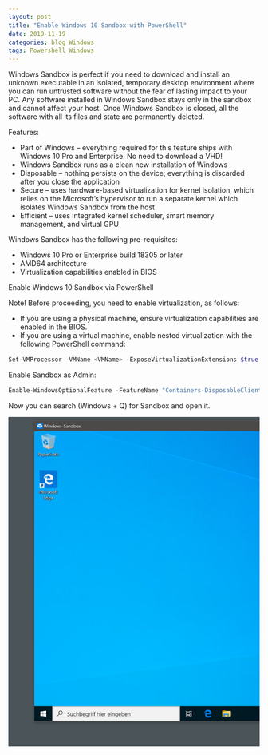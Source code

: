 ```yaml
---
layout: post
title: "Enable Windows 10 Sandbox with PowerShell"
date: 2019-11-19
categories: blog Windows
tags: Powershell Windows
---
```

Windows Sandbox is perfect if you need to download and install an unknown executable in an isolated, temporary desktop environment where you can run untrusted software without the fear of lasting impact to your PC.
Any software installed in Windows Sandbox stays only in the sandbox and cannot affect your host. Once Windows Sandbox is closed, all the software with all its files and state are permanently deleted.

Features:

- Part of Windows – everything required for this feature ships with Windows 10 Pro and Enterprise. No need to download a VHD!
- Windows Sandbox runs as a clean new installation of Windows
- Disposable – nothing persists on the device; everything is discarded after you close the application
- Secure – uses hardware-based virtualization for kernel isolation, which relies on the Microsoft’s hypervisor to run a separate kernel which isolates Windows Sandbox from the host
- Efficient – uses integrated kernel scheduler, smart memory management, and virtual GPU

Windows Sandbox has the following pre-requisites:

- Windows 10 Pro or Enterprise build 18305 or later
- AMD64 architecture
- Virtualization capabilities enabled in BIOS

Enable Windows 10 Sandbox via PowerShell

Note!
Before proceeding, you need to enable virtualization, as follows:

- If you are using a physical machine, ensure virtualization capabilities are enabled in the BIOS.
- If you are using a virtual machine, enable nested virtualization with the following PowerShell command:

````powershell
Set-VMProcessor -VMName <VMName> -ExposeVirtualizationExtensions $true
````

Enable Sandbox as Admin:

````powershell
Enable-WindowsOptionalFeature -FeatureName "Containers-DisposableClientVM" -All -Online
````

Now you can search (Windows + Q) for Sandbox and open it.

![Sandbox](/assets/2019/11/sandbox.png)

